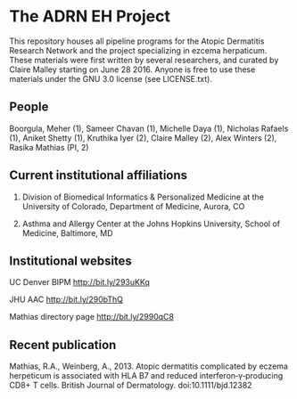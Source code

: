 # The ADRN EH Project

This repository houses all pipeline programs for the Atopic Dermatitis Research Network and the project specializing in ezcema herpaticum. These materials were first written by several researchers, and curated by Claire Malley starting on June 28 2016. Anyone is free to use these materials under the GNU 3.0 license (see LICENSE.txt).

## People

Boorgula, Meher (1), Sameer Chavan (1), Michelle Daya (1), Nicholas Rafaels (1), Aniket Shetty (1), Kruthika Iyer (2), Claire Malley (2), Alex Winters (2), Rasika Mathias (PI, 2)

## Current institutional affiliations

1. Division of Biomedical Informatics & Personalized Medicine at the University of Colorado, Department of Medicine, Aurora, CO

2. Asthma and Allergy Center at the Johns Hopkins University, School of Medicine, Baltimore, MD

## Institutional websites

UC Denver BIPM http://bit.ly/293uKKq

JHU AAC http://bit.ly/290bThQ

Mathias directory page http://bit.ly/2990qC8

## Recent publication

Mathias, R.A., Weinberg, A., 2013. Atopic dermatitis complicated by eczema herpeticum is associated with HLA B7 and reduced interferon‐γ‐producing CD8+ T cells. British Journal of Dermatology. doi:10.1111/bjd.12382
